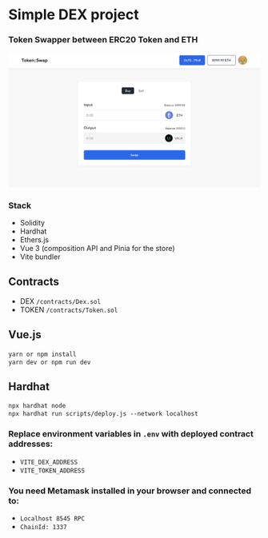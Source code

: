 # Simple DEX project 
### Token Swapper between ERC20 Token and ETH

![Dex screenshot](dex.png)

### Stack
- Solidity
- Hardhat
- Ethers.js
- Vue 3 (composition API and Pinia for the store)
- Vite bundler

## Contracts
- DEX `/contracts/Dex.sol`
- TOKEN `/contracts/Token.sol`

## Vue.js

```shell
yarn or npm install
yarn dev or npm run dev
```

## Hardhat

```shell
npx hardhat node
npx hardhat run scripts/deploy.js --network localhost
```
### Replace environment variables in `.env` with deployed contract addresses:
- `VITE_DEX_ADDRESS`
- `VITE_TOKEN_ADDRESS`

### You need Metamask installed in your browser and connected to:
- `Localhost 8545 RPC`
- `ChainId: 1337`
